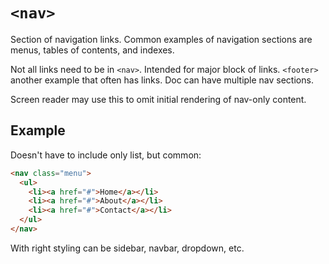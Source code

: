 # `<nav>`

Section of navigation links. Common examples of navigation sections are menus, tables of contents, and indexes.

Not all links need to be in `<nav>`. Intended for major block of links. `<footer>` another example that often has links. Doc can have multiple nav sections.

Screen reader may use this to omit initial rendering of nav-only content.

## Example

Doesn't have to include only list, but common:

```html
<nav class="menu">
  <ul>
    <li><a href="#">Home</a></li>
    <li><a href="#">About</a></li>
    <li><a href="#">Contact</a></li>
  </ul>
</nav>
```

With right styling can be sidebar, navbar, dropdown, etc.
